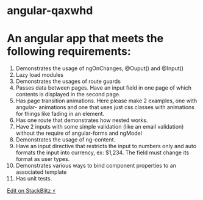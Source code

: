# angular-qaxwhd

# An angular app that meets the following requirements:
1) Demonstrates the usage of ngOnChanges, @Ouput() and @Input()
2) Lazy load modules
3) Demonstrates the usages of route guards
4) Passes data between pages. Have an input field in one page of which contents is
displayed in the second page.
5) Has page transition animations. Here please make 2 examples, one with angular-
animations and one that uses just css classes with animations for things like fading in an
element.
6) Has one route that demonstrates how nested <router-outlet> works.
7) Have 2 inputs with some simple validation (like an email validation) without the require
of angular-forms and ngModel
8) Demonstrates the usage of ng-content.
9) Have an input directive that restricts the input to numbers only and auto formats the input
into currency, ex: $1,234. The field must change its format as user types.
10) Demonstrates various ways to bind component properties to an associated template
11) Has unit tests.


[Edit on StackBlitz ⚡️](https://stackblitz.com/edit/angular-qaxwhd)
